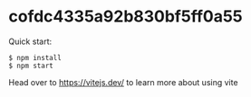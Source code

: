 # cofdc4335a92b830bf5ff0a55

Quick start:

```
$ npm install
$ npm start
````

Head over to https://vitejs.dev/ to learn more about using vite
